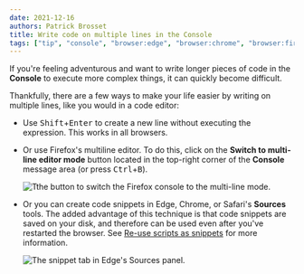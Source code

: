 ```yaml
---
date: 2021-12-16
authors: Patrick Brosset
title: Write code on multiple lines in the Console
tags: ["tip", "console", "browser:edge", "browser:chrome", "browser:firefox", "browser:safari", "browser:polypane"]
---
```

If you're feeling adventurous and want to write longer pieces of code in the **Console** to execute more complex things, it can quickly become difficult.

Thankfully, there are a few ways to make your life easier by writing on multiple lines, like you would in a code editor:

* Use <kbd>Shift</kbd>+<kbd>Enter</kbd> to create a new line without executing the expression. This works in all browsers.
* Or use Firefox's multiline editor. To do this, click on the **Switch to multi-line editor mode** button located in the top-right corner of the **Console** message area (or press <kbd>Ctrl</kbd>+<kbd>B</kbd>).

   ![Tthe button to switch the Firefox console to the multi-line mode.](../../assets/img/multi-line-console-firefox.png)

* Or you can create code snippets in Edge, Chrome, or Safari's **Sources** tools. The added advantage of this technique is that code snippets are saved on your disk, and therefore can be used even after you've restarted the browser. See [Re-use scripts as snippets](./use-scripts-as-snippets.md) for more information.

   ![The snippet tab in Edge's Sources panel.](../../assets/img/multi-line-console-snippet.png)
